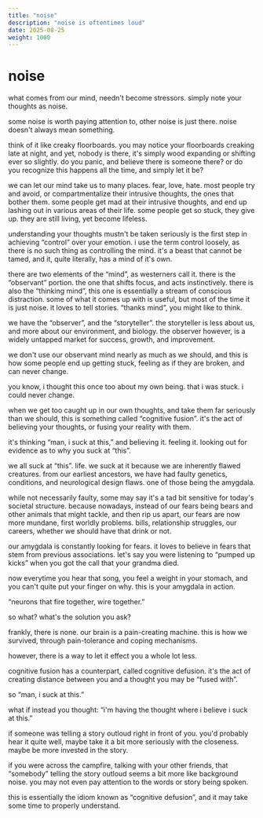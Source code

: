 ```yaml
---
title: "noise"
description: "noise is oftentimes loud"
date: 2025-08-25
weight: 1000
---
```


# noise
what comes from our mind, needn't become stressors. simply note your thoughts as noise.  

some noise is worth paying attention to, other noise is just there. noise doesn't always mean something.

think of it like creaky floorboards. you may notice your floorboards creaking late at night, and yet, nobody is there, it's simply wood expanding or shifting ever so slightly. do you panic, and believe there is someone there? or do you recognize this happens all the time, and simply let it be?

we can let our mind take us to many places. fear, love, hate. most people try and avoid, or compartmentalize their intrusive thoughts, the ones that bother them. some people get mad at their intrusive thoughts, and end up lashing out in various areas of their life. some people get so stuck, they give up. they are still living, yet become lifeless.

understanding your thoughts mustn't be taken seriously is the first step in achieving “control” over your emotion. i use the term control loosely, as there is no such thing as controlling the mind. it's a beast that cannot be tamed, and it, quite literally, has a mind of it's own.

there are two elements of the “mind”, as westerners call it. there is the “observant” portion. the one that shifts focus, and acts instinctively. there is also the “thinking mind”, this one is essentially a stream of conscious distraction. some of what it comes up with is useful, but most of the time it is just noise. it loves to tell stories. “thanks mind”, you might like to think.

we have the “observer”, and the “storyteller”. the storyteller is less about us, and more about our environment, and biology. the observer however, is a widely untapped market for success, growth, and improvement.

we don't use our observant mind nearly as much as we should, and this is how some people end up getting stuck, feeling as if they are broken, and can never change.

you know, i thought this once too about my own being. that i was stuck. i could never change.
 
when we get too caught up in our own thoughts, and take them far seriously than we should, this is something called “cognitive fusion”. it's the act of believing your thoughts, or fusing your reality with them.

it's thinking “man, i suck at this,” and believing it. feeling it. looking out for evidence as to why you suck at “this”.

we all suck at “this”. life. we suck at it because we are inherently flawed creatures. from our earliest ancestors, we have had faulty genetics, conditions, and neurological design flaws. one of those being the amygdala.

while not necessarily faulty, some may say it's a tad bit sensitive for today's societal structure. because nowadays, instead of our fears being bears and other animals that might tackle, and then rip us apart, our fears are now more mundane, first worldly problems. bills, relationship struggles, our careers, whether we should have that drink or not.

our amygdala is constantly looking for fears. it loves to believe in fears that stem from previous associations. let's say you were listening to “pumped up kicks” when you got the call that your grandma died.

now everytime you hear that song, you feel a weight in your stomach, and you can't quite put your finger on why. this is your amygdala in action. 

“neurons that fire together, wire together.”

so what? what's the solution you ask?

frankly, there is none. our brain is a pain-creating machine. this is how we survived, through pain-tolerance and coping mechanisms.

however, there is a way to let it effect you a whole lot less.

cognitive fusion has a counterpart, called cognitive defusion. it's the act of creating distance between you and a thought you may be “fused with”.

so “man, i suck at this.”

what if instead you thought: “i'm having the thought where i believe i suck at this.” 

if someone was telling a story outloud right in front of you. you'd probably hear it quite well, maybe take it a bit more seriously with the closeness. maybe be more invested in the story.

if you were across the campfire, talking with your other friends, that “somebody” telling the story outloud seems a bit more like background noise. you may not even pay attention to the words or story being spoken.

this is essentially the idiom known as “cognitive defusion”, and it may take some time to properly understand.


